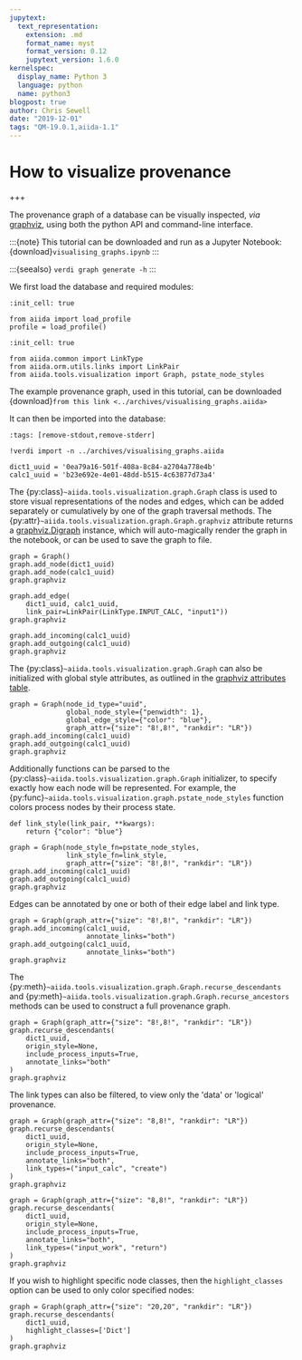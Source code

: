 ```yaml
---
jupytext:
  text_representation:
    extension: .md
    format_name: myst
    format_version: 0.12
    jupytext_version: 1.6.0
kernelspec:
  display_name: Python 3
  language: python
  name: python3
blogpost: true
author: Chris Sewell
date: "2019-12-01"
tags: "QM-19.0.1,aiida-1.1"
---
```


# How to visualize provenance

+++

The provenance graph of a database can be visually inspected, *via* [graphviz](https://www.graphviz.org/), using both the python API and command-line interface.

:::{note}
This tutorial can be downloaded and run as a Jupyter Notebook: {download}`visualising_graphs.ipynb`
:::

:::{seealso}
`verdi graph generate -h`
:::

We first load the database and required modules:

```{code-cell} ipython3
:init_cell: true

from aiida import load_profile
profile = load_profile()
```

```{code-cell} ipython3
:init_cell: true

from aiida.common import LinkType
from aiida.orm.utils.links import LinkPair
from aiida.tools.visualization import Graph, pstate_node_styles
```

The example provenance graph, used in this tutorial, can be downloaded {download}`from this link <../archives/visualising_graphs.aiida>`

It can then be imported into the database:

```{code-cell} ipython3
:tags: [remove-stdout,remove-stderr]

!verdi import -n ../archives/visualising_graphs.aiida
```

```{code-cell} ipython3
dict1_uuid = '0ea79a16-501f-408a-8c84-a2704a778e4b'
calc1_uuid = 'b23e692e-4e01-48dd-b515-4c63877d73a4'
```

The {py:class}`~aiida.tools.visualization.graph.Graph` class is used to store visual representations of the nodes and edges, which can be added separately or cumulatively by one of the graph traversal methods.
The {py:attr}`~aiida.tools.visualization.graph.Graph.graphviz` attribute returns a [graphviz.Digraph](https://graphviz.readthedocs.io/en/stable/) instance, which will auto-magically render the graph in the notebook, or can be used to save the graph to file.

```{code-cell} ipython3
graph = Graph()
graph.add_node(dict1_uuid)
graph.add_node(calc1_uuid)
graph.graphviz
```

```{code-cell} ipython3
graph.add_edge(
    dict1_uuid, calc1_uuid, 
    link_pair=LinkPair(LinkType.INPUT_CALC, "input1"))
graph.graphviz
```

```{code-cell} ipython3
graph.add_incoming(calc1_uuid)
graph.add_outgoing(calc1_uuid)
graph.graphviz
```

The {py:class}`~aiida.tools.visualization.graph.Graph` can also be initialized with global style attributes,
as outlined in the [graphviz attributes table](https://www.graphviz.org/doc/info/attrs.html).

```{code-cell} ipython3
graph = Graph(node_id_type="uuid",
              global_node_style={"penwidth": 1},
              global_edge_style={"color": "blue"},
              graph_attr={"size": "8!,8!", "rankdir": "LR"})
graph.add_incoming(calc1_uuid)
graph.add_outgoing(calc1_uuid)
graph.graphviz
```

Additionally functions can be parsed to the {py:class}`~aiida.tools.visualization.graph.Graph` initializer, to specify exactly how each node will be represented. For example, the {py:func}`~aiida.tools.visualization.graph.pstate_node_styles` function colors process nodes by their process state.

```{code-cell} ipython3
def link_style(link_pair, **kwargs):
    return {"color": "blue"}

graph = Graph(node_style_fn=pstate_node_styles,
              link_style_fn=link_style,
              graph_attr={"size": "8!,8!", "rankdir": "LR"})
graph.add_incoming(calc1_uuid)
graph.add_outgoing(calc1_uuid)
graph.graphviz
```

Edges can be annotated by one or both of their edge label and link type.

```{code-cell} ipython3
graph = Graph(graph_attr={"size": "8!,8!", "rankdir": "LR"})
graph.add_incoming(calc1_uuid,
                   annotate_links="both")
graph.add_outgoing(calc1_uuid,
                   annotate_links="both")
graph.graphviz
```

The {py:meth}`~aiida.tools.visualization.graph.Graph.recurse_descendants` and {py:meth}`~aiida.tools.visualization.graph.Graph.recurse_ancestors` methods can be used to construct a full provenance graph. 

```{code-cell} ipython3
graph = Graph(graph_attr={"size": "8!,8!", "rankdir": "LR"})
graph.recurse_descendants(
    dict1_uuid,
    origin_style=None,
    include_process_inputs=True,
    annotate_links="both"
)
graph.graphviz
```

The link types can also be filtered, to view only the 'data' or 'logical' provenance.

```{code-cell} ipython3
graph = Graph(graph_attr={"size": "8,8!", "rankdir": "LR"})
graph.recurse_descendants(
    dict1_uuid, 
    origin_style=None,
    include_process_inputs=True,
    annotate_links="both",
    link_types=("input_calc", "create")
)
graph.graphviz
```

```{code-cell} ipython3
graph = Graph(graph_attr={"size": "8,8!", "rankdir": "LR"})
graph.recurse_descendants(
    dict1_uuid,
    origin_style=None,
    include_process_inputs=True,
    annotate_links="both",
    link_types=("input_work", "return")
)
graph.graphviz
```

If you wish to highlight specific node classes,
then the `highlight_classes` option can be used
to only color specified nodes:

```{code-cell} ipython3
graph = Graph(graph_attr={"size": "20,20", "rankdir": "LR"})
graph.recurse_descendants(
    dict1_uuid,
    highlight_classes=['Dict']
)
graph.graphviz
```
